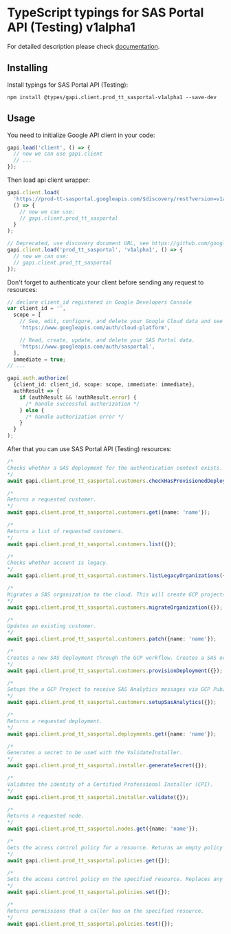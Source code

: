 # TypeScript typings for SAS Portal API (Testing) v1alpha1

For detailed description please check [documentation](https://developers.google.com/spectrum-access-system/).

## Installing

Install typings for SAS Portal API (Testing):

```
npm install @types/gapi.client.prod_tt_sasportal-v1alpha1 --save-dev
```

## Usage

You need to initialize Google API client in your code:

```typescript
gapi.load('client', () => {
  // now we can use gapi.client
  // ...
});
```

Then load api client wrapper:

```typescript
gapi.client.load(
  'https://prod-tt-sasportal.googleapis.com/$discovery/rest?version=v1alpha1',
  () => {
    // now we can use:
    // gapi.client.prod_tt_sasportal
  }
);
```

```typescript
// Deprecated, use discovery document URL, see https://github.com/google/google-api-javascript-client/blob/master/docs/reference.md#----gapiclientloadname----version----callback--
gapi.client.load('prod_tt_sasportal', 'v1alpha1', () => {
  // now we can use:
  // gapi.client.prod_tt_sasportal
});
```

Don't forget to authenticate your client before sending any request to resources:

```typescript
// declare client_id registered in Google Developers Console
var client_id = '',
  scope = [
    // See, edit, configure, and delete your Google Cloud data and see the email address for your Google Account.
    'https://www.googleapis.com/auth/cloud-platform',

    // Read, create, update, and delete your SAS Portal data.
    'https://www.googleapis.com/auth/sasportal',
  ],
  immediate = true;
// ...

gapi.auth.authorize(
  {client_id: client_id, scope: scope, immediate: immediate},
  authResult => {
    if (authResult && !authResult.error) {
      /* handle successful authorization */
    } else {
      /* handle authorization error */
    }
  }
);
```

After that you can use SAS Portal API (Testing) resources: <!-- TODO: make this work for multiple namespaces -->

```typescript
/*
Checks whether a SAS deployment for the authentication context exists.
*/
await gapi.client.prod_tt_sasportal.customers.checkHasProvisionedDeployment({});

/*
Returns a requested customer.
*/
await gapi.client.prod_tt_sasportal.customers.get({name: 'name'});

/*
Returns a list of requested customers.
*/
await gapi.client.prod_tt_sasportal.customers.list({});

/*
Checks whether account is legacy.
*/
await gapi.client.prod_tt_sasportal.customers.listLegacyOrganizations({});

/*
Migrates a SAS organization to the cloud. This will create GCP projects for each deployment and associate them. The SAS Organization is linked to the gcp project that called the command. go/sas-legacy-customer-migration
*/
await gapi.client.prod_tt_sasportal.customers.migrateOrganization({});

/*
Updates an existing customer.
*/
await gapi.client.prod_tt_sasportal.customers.patch({name: 'name'});

/*
Creates a new SAS deployment through the GCP workflow. Creates a SAS organization if an organization match is not found.
*/
await gapi.client.prod_tt_sasportal.customers.provisionDeployment({});

/*
Setups the a GCP Project to receive SAS Analytics messages via GCP Pub/Sub with a subscription to BigQuery. All the Pub/Sub topics and BigQuery tables are created automatically as part of this service.
*/
await gapi.client.prod_tt_sasportal.customers.setupSasAnalytics({});

/*
Returns a requested deployment.
*/
await gapi.client.prod_tt_sasportal.deployments.get({name: 'name'});

/*
Generates a secret to be used with the ValidateInstaller.
*/
await gapi.client.prod_tt_sasportal.installer.generateSecret({});

/*
Validates the identity of a Certified Professional Installer (CPI).
*/
await gapi.client.prod_tt_sasportal.installer.validate({});

/*
Returns a requested node.
*/
await gapi.client.prod_tt_sasportal.nodes.get({name: 'name'});

/*
Gets the access control policy for a resource. Returns an empty policy if the resource exists and does not have a policy set.
*/
await gapi.client.prod_tt_sasportal.policies.get({});

/*
Sets the access control policy on the specified resource. Replaces any existing policy.
*/
await gapi.client.prod_tt_sasportal.policies.set({});

/*
Returns permissions that a caller has on the specified resource.
*/
await gapi.client.prod_tt_sasportal.policies.test({});
```

